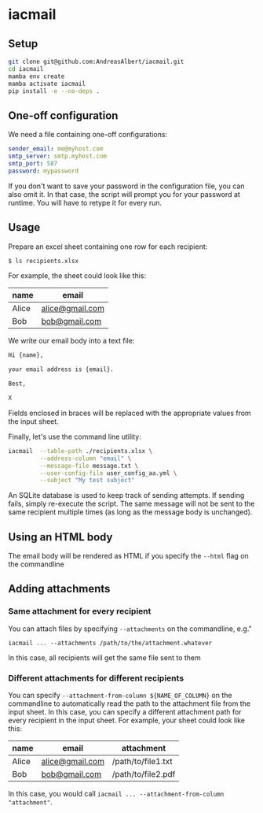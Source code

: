 # iacmail

## Setup

```bash
git clone git@github.com:AndreasAlbert/iacmail.git
cd iacmail
mamba env create
mamba activate iacmail
pip install -e --no-deps .
```

## One-off configuration

We need a file containing one-off configurations:

```yaml
sender_email: me@myhost.com
smtp_server: smtp.myhost.com
smtp_port: 587
password: mypassword
```

If you don't want to save your password in the configuration file, you can also omit it. In that case, the script will prompt you for your password at runtime. You will have to retype it for every run.


## Usage


Prepare an excel sheet containing one row for each recipient:

```bash
$ ls recipients.xlsx
```

For example, the sheet could look like this:

| name  | email           |
| ----- | --------------- |
| Alice | alice@gmail.com |
| Bob   | bob@gmail.com   |

We write our email body into a text file:

```bash
Hi {name},

your email address is {email}.

Best,

X
```

Fields enclosed in braces will be replaced with the appropriate values from the input sheet.

Finally, let's use the command line utility:

```bash
iacmail  --table-path ./recipients.xlsx \
         --address-column "email" \
         --message-file message.txt \
         --user-config-file user_config_aa.yml \
         --subject "My test subject"
```

An SQLite database is used to keep track of sending attempts. If sending fails, simply re-execute the script. The same message will not be sent to the same recipient multiple times (as long as the message body is unchanged).

## Using an HTML body

The email body will be rendered as HTML if you specify the `--html` flag on the commandline

## Adding attachments

### Same attachment for every recipient
You can attach files by specifying `--attachments` on the commandline, e.g."
```
iacmail ... --attachments /path/to/the/attachment.whatever
```

In this case, all recipients will get the same file sent to them

### Different attachments for different recipients

You can specify `--attachment-from-column ${NAME_OF_COLUMN}` on the commandline to automatically read the path to the attachment file from the input sheet. In this case, you can specify a different attachment path for every recipient in the input sheet. For example, your sheet could look like this:

| name  | email           | attachment |
| ----- | --------------- | ---------- |
| Alice | alice@gmail.com | /path/to/file1.txt |
| Bob   | bob@gmail.com   | /path/to/file2.pdf |

In this case, you would call `iacmail ... --attachment-from-column "attachment"`.